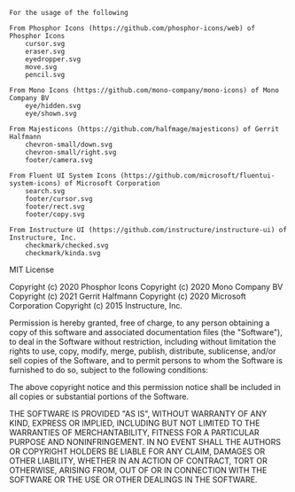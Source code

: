 ```
For the usage of the following

From Phosphor Icons (https://github.com/phosphor-icons/web) of Phosphor Icons
    cursor.svg
    eraser.svg
    eyedropper.svg
    move.svg
    pencil.svg

From Mono Icons (https://github.com/mono-company/mono-icons) of Mono Company BV
    eye/hidden.svg
    eye/shown.svg

From Majesticons (https://github.com/halfmage/majesticons) of Gerrit Halfmann
    chevron-small/down.svg
    chevron-small/right.svg
    footer/camera.svg

From Fluent UI System Icons (https://github.com/microsoft/fluentui-system-icons) of Microsoft Corporation
    search.svg
    footer/cursor.svg
    footer/rect.svg
    footer/copy.svg

From Instructure UI (https://github.com/instructure/instructure-ui) of Instructure, Inc.
    checkmark/checked.svg
    checkmark/kinda.svg

```


MIT License

Copyright (c) 2020 Phosphor Icons
Copyright (c) 2020 Mono Company BV
Copyright (c) 2021 Gerrit Halfmann
Copyright (c) 2020 Microsoft Corporation
Copyright (c) 2015 Instructure, Inc.

Permission is hereby granted, free of charge, to any person obtaining a copy
of this software and associated documentation files (the "Software"), to deal
in the Software without restriction, including without limitation the rights
to use, copy, modify, merge, publish, distribute, sublicense, and/or sell
copies of the Software, and to permit persons to whom the Software is
furnished to do so, subject to the following conditions:

The above copyright notice and this permission notice shall be included in all
copies or substantial portions of the Software.

THE SOFTWARE IS PROVIDED "AS IS", WITHOUT WARRANTY OF ANY KIND, EXPRESS OR
IMPLIED, INCLUDING BUT NOT LIMITED TO THE WARRANTIES OF MERCHANTABILITY,
FITNESS FOR A PARTICULAR PURPOSE AND NONINFRINGEMENT. IN NO EVENT SHALL THE
AUTHORS OR COPYRIGHT HOLDERS BE LIABLE FOR ANY CLAIM, DAMAGES OR OTHER
LIABILITY, WHETHER IN AN ACTION OF CONTRACT, TORT OR OTHERWISE, ARISING FROM,
OUT OF OR IN CONNECTION WITH THE SOFTWARE OR THE USE OR OTHER DEALINGS IN THE
SOFTWARE.
